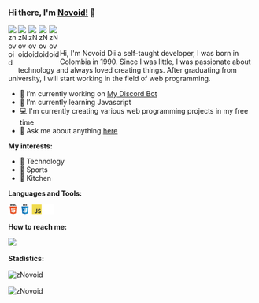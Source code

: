 ### Hi there, I'm [Novoid!](https://github.com/zNovoid) 👋

<a href="https://github.com/zNovoid/Discord.js-V13-Bot-Template">
  <img align="left" alt="znovoid" width="20px" src="https://github.com/zNovoid/zNovoid/blob/main/assets/discord-icono.png" />
</a>
<a href="https://github.com/zNovoid/Super-Mario/tree/main">
  <img align="left" alt="zNovoid" width="21px" src="https://github.com/zNovoid/zNovoid/blob/main/assets/mushroom.png" />
</a>
<a href="https://github.com/zNovoid/3-En-Raya/tree/main">
  <img align="left" alt="zNovoid" width="21px" src="https://github.com/zNovoid/zNovoid/blob/main/assets/3-en-raya.png" />
</a>
<a href="https://github.com/zNovoid/Cifrador-Cesar">
  <img align="left" alt="zNovoid" width="21px" src="https://github.com/zNovoid/zNovoid/blob/main/assets/Cifrador-cesar.png" />
</a>
<a href="https://discord.com/api/oauth2/authorize?client_id=885651144632827964&permissions=8&scope=bot">
  <img align="left" alt="zNovoid" width="22px" src="https://github.com/zNovoid/zNovoid/blob/main/assets/Yami-bot.png" />
</a>



<br />

<br />

Hi, I'm Novoid Dii a self-taught developer, I was born in Colombia in 1990. Since I was little, I was passionate about technology and always loved creating things. After graduating from university, I will start working in the field of web programming.

- 🔭 I’m currently working on [My Discord Bot](http://bit.ly/3FyZ9zs )
- 🌱 I’m currently learning Javascript
- 💻 I'm currently creating various web programming projects in my free time
- 💬 Ask me about anything [here](https://github.com/zNovoid/zNovoid/issues)

**My interests:**

- 📱 Technology
- 🏀 Sports
- 🥟 Kitchen

**Languages and Tools:**  

<code><img height="20" src="https://raw.githubusercontent.com/devicons/devicon/master/icons/html5/html5-original-wordmark.svg"></code>
<code><img height="20" src="https://raw.githubusercontent.com/devicons/devicon/master/icons/css3/css3-original-wordmark.svg"></code>     <code><img height="20" src="https://raw.githubusercontent.com/devicons/devicon/master/icons/javascript/javascript-original.svg"></code>  <code><img height="20" src="https://raw.githubusercontent.com/devicons/devicon/1119b9f84c0290e0f0b38982099a2bd027a48bf1/icons/discordjs/discordjs-plain.svg"></code> 

**How to reach me:**

<a href="https://github.com/zNovoid"><img src="https://camo.githubusercontent.com/297212f5cfd71f14f1a774a22bfd24b24bfa996aa72f4d941f790c8606ca8f0d/68747470733a2f2f696d672e736869656c64732e696f2f62616467652f4769744875622d2532333132313030452e7376673f267374796c653d666f722d7468652d6261646765266c6f676f3d476974687562266c6f676f436f6c6f723d7768697465"><a> 

**Stadistics:**
  
<p><img align="center" src="https://github-readme-streak-stats.herokuapp.com/?user=zNovoid&" alt="zNovoid" /></p>
  
  <p><img align="center" src="https://github-readme-stats.vercel.app/api/top-langs/?username=anuraghazra&layout=compact" alt="zNovoid" /></p>
  

  
  
  
  
  
  
  
  <!--


**zNovoid/zNovoid** is a ✨ _special_ ✨ repository because its `README.md` (this file) appears on your GitHub profile.
